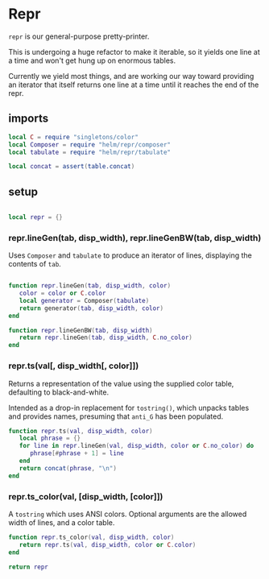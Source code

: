 # Repr


`repr` is our general\-purpose pretty\-printer\.

This is undergoing a huge refactor to make it iterable, so it yields one
line at a time and won't get hung up on enormous tables\.

Currently we yield most things, and are working our way toward providing an
iterator that itself returns one line at a time until it reaches the end of
the repr\.


## imports

```lua
local C = require "singletons/color"
local Composer = require "helm/repr/composer"
local tabulate = require "helm/repr/tabulate"

local concat = assert(table.concat)
```


## setup

```lua

local repr = {}

```

### repr\.lineGen\(tab, disp\_width\), repr\.lineGenBW\(tab, disp\_width\)

Uses `Composer` and `tabulate` to produce an iterator of lines, displaying
the contents of `tab`\.

```lua

function repr.lineGen(tab, disp_width, color)
   color = color or C.color
   local generator = Composer(tabulate)
   return generator(tab, disp_width, color)
end

function repr.lineGenBW(tab, disp_width)
   return repr.lineGen(tab, disp_width, C.no_color)
end

```

### repr\.ts\(val\[, disp\_width\[, color\]\]\)

Returns a representation of the value using the supplied color table,
defaulting to black\-and\-white\.

Intended as a drop\-in replacement for `tostring()`, which unpacks tables and
provides names, presuming that `anti_G` has been populated\.

```lua
function repr.ts(val, disp_width, color)
   local phrase = {}
   for line in repr.lineGen(val, disp_width, color or C.no_color) do
      phrase[#phrase + 1] = line
   end
   return concat(phrase, "\n")
end
```


### repr\.ts\_color\(val, \[disp\_width, \[color\]\]\)

A `tostring` which uses ANSI colors\.  Optional arguments are the allowed
width of lines, and a color table\.

```lua
function repr.ts_color(val, disp_width, color)
   return repr.ts(val, disp_width, color or C.color)
end
```

```lua
return repr
```


